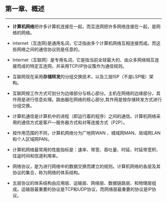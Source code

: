 ## 第一章、概述

---

* **计算机网络**把许多计算机连接在一起，而互连网把许多网络连接在一起，是网络的网络。

* internet（互连网)是通用名词，它泛指由多个计算机网络互相连接而成。而这些网络之间的通信协议则是任意的。

* Internet（互联网）是专用名词，它是指当前全球最大的、由众多网络相互连接而成的特定互连网，并采用TCP/IP协议簇作为通信规则。

* 互联网现在采用**存储转发**的分组交换技术，以及三层ISP（不是LSP哦）架构。

* 互联网按工作方式可划分为边缘部分与核心部分。主机在网络的边缘部分，其作用是进行信息处理。路由器在网络的核心部分,其作用是按存储转发方式进行分组交换。

* 计算机通信是计算机中的进程（即运行着的程序）之间的通信。计算机网络采用的通信方式是客户—服务器方式和对等连接方式（P2P）。

* 按作用范围的不同，计算机网络分为广地网WAN 、城域网MAN、局域网LAN和个人区域网PAN。

* 计算机网络最常用的性能指标是：速率、带宽、吞吐量、时延、时延带宽积、往返时间和信道利用率。

* 网络协议，是为进行网络中的数据交换而建立的规则。计算机网络的各层及其协议的集合，称为网络的体系结构。

* 五层协议的体系结构由应用层、运输层、网络层、数据链路层、和物理层组成。运输层最重要的协议是TCP和UDP协议，而网络层最重要的协议是IP协议。